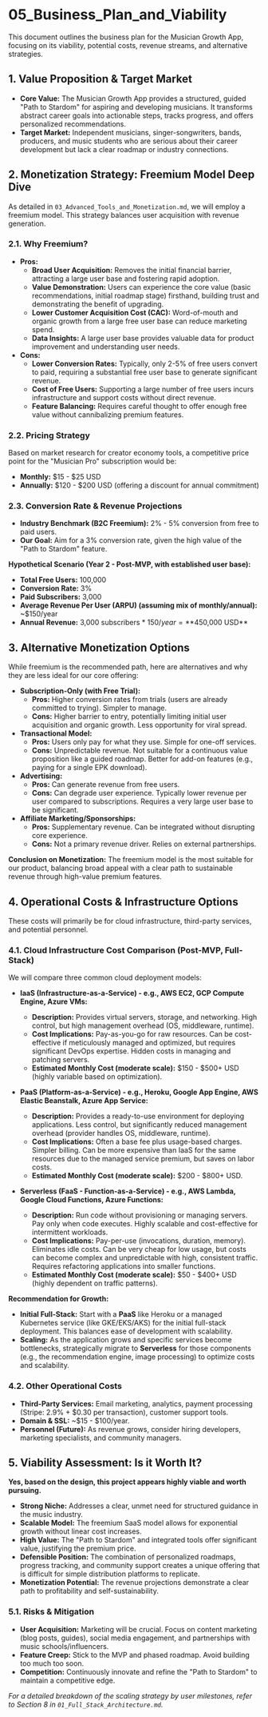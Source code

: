 <!-- Summary: This document details the business plan for the Musician Growth App, assessing its viability, potential costs, and revenue streams. It provides a deep dive into the freemium monetization strategy, compares infrastructure costs across IaaS, PaaS, and Serverless models, and concludes that the project is highly viable due to its strong niche and scalable model. It also references the detailed scaling strategy outlined in the architecture document. -->
# 05_Business_Plan_and_Viability

This document outlines the business plan for the Musician Growth App, focusing on its viability, potential costs, revenue streams, and alternative strategies.

## 1. Value Proposition & Target Market

*   **Core Value:** The Musician Growth App provides a structured, guided "Path to Stardom" for aspiring and developing musicians. It transforms abstract career goals into actionable steps, tracks progress, and offers personalized recommendations.
*   **Target Market:** Independent musicians, singer-songwriters, bands, producers, and music students who are serious about their career development but lack a clear roadmap or industry connections.

## 2. Monetization Strategy: Freemium Model Deep Dive

As detailed in `03_Advanced_Tools_and_Monetization.md`, we will employ a freemium model. This strategy balances user acquisition with revenue generation.

### 2.1. Why Freemium?

*   **Pros:**
    *   **Broad User Acquisition:** Removes the initial financial barrier, attracting a large user base and fostering rapid adoption.
    *   **Value Demonstration:** Users can experience the core value (basic recommendations, initial roadmap stage) firsthand, building trust and demonstrating the benefit of upgrading.
    *   **Lower Customer Acquisition Cost (CAC):** Word-of-mouth and organic growth from a large free user base can reduce marketing spend.
    *   **Data Insights:** A large user base provides valuable data for product improvement and understanding user needs.
*   **Cons:**
    *   **Lower Conversion Rates:** Typically, only 2-5% of free users convert to paid, requiring a substantial free user base to generate significant revenue.
    *   **Cost of Free Users:** Supporting a large number of free users incurs infrastructure and support costs without direct revenue.
    *   **Feature Balancing:** Requires careful thought to offer enough free value without cannibalizing premium features.

### 2.2. Pricing Strategy

Based on market research for creator economy tools, a competitive price point for the "Musician Pro" subscription would be:

*   **Monthly:** $15 - $25 USD
*   **Annually:** $120 - $200 USD (offering a discount for annual commitment)

### 2.3. Conversion Rate & Revenue Projections

*   **Industry Benchmark (B2C Freemium):** 2% - 5% conversion from free to paid users.
*   **Our Goal:** Aim for a 3% conversion rate, given the high value of the "Path to Stardom" feature.

**Hypothetical Scenario (Year 2 - Post-MVP, with established user base):**

*   **Total Free Users:** 100,000
*   **Conversion Rate:** 3%
*   **Paid Subscribers:** 3,000
*   **Average Revenue Per User (ARPU) (assuming mix of monthly/annual):** ~$150/year
*   **Annual Revenue:** 3,000 subscribers * $150/year = **$450,000 USD**

## 3. Alternative Monetization Options

While freemium is the recommended path, here are alternatives and why they are less ideal for our core offering:

*   **Subscription-Only (with Free Trial):**
    *   **Pros:** Higher conversion rates from trials (users are already committed to trying). Simpler to manage.
    *   **Cons:** Higher barrier to entry, potentially limiting initial user acquisition and organic growth. Less opportunity for viral spread.
*   **Transactional Model:**
    *   **Pros:** Users only pay for what they use. Simple for one-off services.
    *   **Cons:** Unpredictable revenue. Not suitable for a continuous value proposition like a guided roadmap. Better for add-on features (e.g., paying for a single EPK download).
*   **Advertising:**
    *   **Pros:** Can generate revenue from free users.
    *   **Cons:** Can degrade user experience. Typically lower revenue per user compared to subscriptions. Requires a very large user base to be significant.
*   **Affiliate Marketing/Sponsorships:**
    *   **Pros:** Supplementary revenue. Can be integrated without disrupting core experience.
    *   **Cons:** Not a primary revenue driver. Relies on external partnerships.

**Conclusion on Monetization:** The freemium model is the most suitable for our product, balancing broad appeal with a clear path to sustainable revenue through high-value premium features.

## 4. Operational Costs & Infrastructure Options

These costs will primarily be for cloud infrastructure, third-party services, and potential personnel.

### 4.1. Cloud Infrastructure Cost Comparison (Post-MVP, Full-Stack)

We will compare three common cloud deployment models:

*   **IaaS (Infrastructure-as-a-Service) - e.g., AWS EC2, GCP Compute Engine, Azure VMs:**
    *   **Description:** Provides virtual servers, storage, and networking. High control, but high management overhead (OS, middleware, runtime).
    *   **Cost Implications:** Pay-as-you-go for raw resources. Can be cost-effective if meticulously managed and optimized, but requires significant DevOps expertise. Hidden costs in managing and patching servers.
    *   **Estimated Monthly Cost (moderate scale):** $150 - $500+ USD (highly variable based on optimization).

*   **PaaS (Platform-as-a-Service) - e.g., Heroku, Google App Engine, AWS Elastic Beanstalk, Azure App Service:**
    *   **Description:** Provides a ready-to-use environment for deploying applications. Less control, but significantly reduced management overhead (provider handles OS, middleware, runtime).
    *   **Cost Implications:** Often a base fee plus usage-based charges. Simpler billing. Can be more expensive than IaaS for the same resources due to the managed service premium, but saves on labor costs.
    *   **Estimated Monthly Cost (moderate scale):** $200 - $800+ USD.

*   **Serverless (FaaS - Function-as-a-Service) - e.g., AWS Lambda, Google Cloud Functions, Azure Functions:**
    *   **Description:** Run code without provisioning or managing servers. Pay only when code executes. Highly scalable and cost-effective for intermittent workloads.
    *   **Cost Implications:** Pay-per-use (invocations, duration, memory). Eliminates idle costs. Can be very cheap for low usage, but costs can become complex and unpredictable with high, consistent traffic. Requires refactoring applications into smaller functions.
    *   **Estimated Monthly Cost (moderate scale):** $50 - $400+ USD (highly dependent on traffic patterns).

**Recommendation for Growth:**

*   **Initial Full-Stack:** Start with a **PaaS** like Heroku or a managed Kubernetes service (like GKE/EKS/AKS) for the initial full-stack deployment. This balances ease of development with scalability.
*   **Scaling:** As the application grows and specific services become bottlenecks, strategically migrate to **Serverless** for those components (e.g., the recommendation engine, image processing) to optimize costs and scalability.

### 4.2. Other Operational Costs

*   **Third-Party Services:** Email marketing, analytics, payment processing (Stripe: 2.9% + $0.30 per transaction), customer support tools.
*   **Domain & SSL:** ~$15 - $100/year.
*   **Personnel (Future):** As revenue grows, consider hiring developers, marketing specialists, and community managers.

## 5. Viability Assessment: Is it Worth It?

**Yes, based on the design, this project appears highly viable and worth pursuing.**

*   **Strong Niche:** Addresses a clear, unmet need for structured guidance in the music industry.
*   **Scalable Model:** The freemium SaaS model allows for exponential growth without linear cost increases.
*   **High Value:** The "Path to Stardom" and integrated tools offer significant value, justifying the premium price.
*   **Defensible Position:** The combination of personalized roadmaps, progress tracking, and community support creates a unique offering that is difficult for simple distribution platforms to replicate.
*   **Monetization Potential:** The revenue projections demonstrate a clear path to profitability and self-sustainability.

### 5.1. Risks & Mitigation

*   **User Acquisition:** Marketing will be crucial. Focus on content marketing (blog posts, guides), social media engagement, and partnerships with music schools/influencers.
*   **Feature Creep:** Stick to the MVP and phased roadmap. Avoid building too much too soon.
*   **Competition:** Continuously innovate and refine the "Path to Stardom" to maintain a competitive edge.

*For a detailed breakdown of the scaling strategy by user milestones, refer to Section 8 in `01_Full_Stack_Architecture.md`.*
